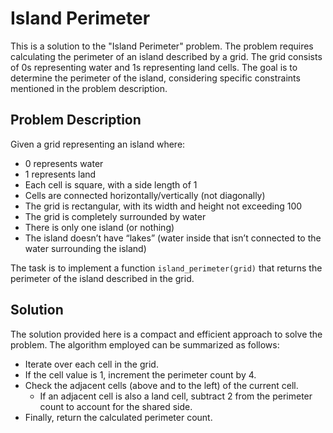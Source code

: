 # Island Perimeter

This is a solution to the "Island Perimeter" problem.
The problem requires calculating the perimeter of an island described by a grid.
The grid consists of 0s representing water and 1s representing land cells.
The goal is to determine the perimeter of the island, considering specific
constraints mentioned in the problem description.

## Problem Description

Given a grid representing an island where:
- 0 represents water
- 1 represents land
- Each cell is square, with a side length of 1
- Cells are connected horizontally/vertically (not diagonally)
- The grid is rectangular, with its width and height not exceeding 100
- The grid is completely surrounded by water
- There is only one island (or nothing)
- The island doesn’t have “lakes” (water inside that isn’t connected to the
  water surrounding the island)

The task is to implement a function `island_perimeter(grid)`
that returns the perimeter of the island described in the grid.

## Solution

The solution provided here is a compact and efficient approach to solve the problem. The algorithm employed can be summarized as follows:

-  Iterate over each cell in the grid.
- If the cell value is 1, increment the perimeter count by 4.
- Check the adjacent cells (above and to the left) of the current cell.
  - If an adjacent cell is also a land cell, subtract 2 from the perimeter count to account for the shared side.
- Finally, return the calculated perimeter count.


